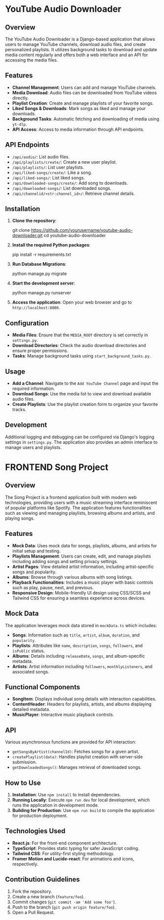 
# YouTube Audio Downloader

## Overview

The YouTube Audio Downloader is a Django-based application that allows users to manage YouTube channels, download audio files, and create personalized playlists. It utilizes background tasks to download and update media content regularly and offers both a web interface and an API for accessing the media files.

## Features

- **Channel Management**: Users can add and manage YouTube channels.
- **Media Download**: Audio files can be downloaded from YouTube videos directly.
- **Playlist Creation**: Create and manage playlists of your favorite songs.
- **Liked Songs & Downloads**: Mark songs as liked and manage your downloads.
- **Background Tasks**: Automatic fetching and downloading of media using `yt-dlp`.
- **API Access**: Access to media information through API endpoints.

## API Endpoints

- `/api/audio/`: List audio files.
- `/api/playlists/create/`: Create a new user playlist.
- `/api/playlists/`: List user playlists.
- `/api/liked-songs/create/`: Like a song.
- `/api/liked-songs/`: List liked songs.
- `/api/downloaded-songs/create/`: Add song to downloads.
- `/api/downloaded-songs/`: List downloaded songs.
- `/api/channelid/<str:channel_id>/`: Retrieve channel details.

## Installation

1. **Clone the repository**:

   git clone https://github.com/yourusername/youtube-audio-downloader.git
   cd youtube-audio-downloader

2. **Install the required Python packages**:

   pip install -r requirements.txt

3. **Run Database Migrations**:

   python manage.py migrate

4. **Start the development server**:

   python manage.py runserver

5. **Access the application**:
   Open your web browser and go to `http://localhost:8000`.

## Configuration

- **Media Files**: Ensure that the `MEDIA_ROOT` directory is set correctly in `settings.py`.
- **Download Directories**: Check the audio download directories and ensure proper permissions.
- **Tasks**: Manage background tasks using `start_background_tasks.py`.

## Usage

- **Add a Channel**: Navigate to the `Add YouTube Channel` page and input the required information.
- **Download Songs**: Use the media list to view and download available audio files.
- **Create Playlists**: Use the playlist creation form to organize your favorite tracks.

## Development

Additional logging and debugging can be configured via Django's logging settings in `settings.py`. The application also provides an admin interface to manage users and playlists.
















# FRONTEND   Song Project

## Overview

The Song Project is a frontend application built with modern web technologies, providing users with a music streaming interface reminiscent of popular platforms like Spotify. The application features functionalities such as viewing and managing playlists, browsing albums and artists, and playing songs.

## Features

- **Mock Data**: Uses mock data for songs, playlists, albums, and artists for initial setup and testing.
- **Playlists Management**: Users can create, edit, and manage playlists including adding songs and setting privacy settings.
- **Artist Pages**: View detailed artist information, including artist-specific songs and popularity.
- **Albums**: Browse through various albums with song listings.
- **Playback Functionalities**: Includes a music player with basic controls such as play, pause, next, and previous.
- **Responsive Design**: Mobile-friendly UI design using CSS/SCSS and Tailwind CSS for ensuring a seamless experience across devices.

## Mock Data

The application leverages mock data stored in `mockData.ts` which includes:

- **Songs**: Information such as `title`, `artist`, `album`, `duration`, and `popularity`.
- **Playlists**: Attributes like `name`, `description`, `songs`, `followers`, and `isPublic` status.
- **Albums**: Details including `releaseDate`, `songs`, and album-specific metadata.
- **Artists**: Artist information including `followers`, `monthlyListeners`, and associated songs.

## Functional Components

- **SongItem**: Displays individual song details with interaction capabilities.
- **ContentHeader**: Headers for playlists, artists, and albums displaying detailed metadata.
- **MusicPlayer**: Interactive music playback controls.

## API

Various asynchronous functions are provided for API interaction:

- `getSongsByArtist(channelId)`: Fetches songs for a given artist.
- `createPlaylist(data)`: Handles playlist creation with server-side submission.
- `getDownloadedSongs()`: Manages retrieval of downloaded songs.

## How to Use

1. **Installation**: Use `npm install` to install dependencies.
2. **Running Locally**: Execute `npm run dev` for local development, which runs the application in development mode.
3. **Building for Production**: Use `npm run build` to compile the application for production deployment.

## Technologies Used

- **React.js**: For the front-end component architecture.
- **TypeScript**: Provides static typing for safer JavaScript coding.
- **Tailwind CSS**: For utility-first styling methodology.
- **Framer Motion and Lucide-react**: For animations and icons, respectively.

## Contribution Guidelines

1. Fork the repository.
2. Create a new branch (`feature/foo`).
3. Commit changes (`git commit -am 'Add some foo'`).
4. Push to the branch (`git push origin feature/foo`).
5. Open a Pull Request.



